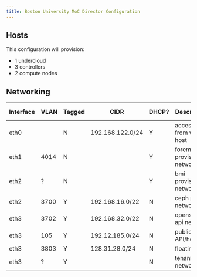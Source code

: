 ```yaml
---
title: Boston University MoC Director Configuration
---
```


## Hosts

This configuration will provision:

- 1 undercloud
- 3 controllers
- 2 compute nodes

## Networking

| Interface | VLAN | Tagged | CIDR              | DHCP? | Description         | Director network |
|-----------|------|--------|-------------------|-------|---------------------|------------------|
| eth0      |      | N      | 192.168.122.0/24  | Y     | access from vm host | |
| eth1      | 4014 | N      |                   | Y     | foreman provisioning network | |
| eth2      | ?    | N      |                   | Y     | bmi provisioning network | |
| eth2      | 3700 | Y      | 192.168.16.0/22   | N     | ceph public network | Storage |
| eth3      | 3702 | Y      | 192.168.32.0/22   | N     | openstack api network | InternalApi |
| eth3      | 105  | Y      | 192.12.185.0/24   | N     | public API/horizon | External |
| eth3      | 3803 | Y      | 128.31.28.0/24    | N     | floating ip | |
| eth3      | ?    | Y      |                   | N     | tenant networks | Tenant |

